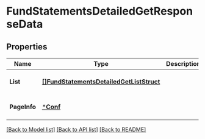 # FundStatementsDetailedGetResponseData

## Properties
Name | Type | Description | Notes
------------ | ------------- | ------------- | -------------
**List** | [**[]FundStatementsDetailedGetListStruct**](FundStatementsDetailedGetListStruct.md) |  | [optional] [default to null]
**PageInfo** | [***Conf**](conf.md) |  | [optional] [default to null]

[[Back to Model list]](../README.md#documentation-for-models) [[Back to API list]](../README.md#documentation-for-api-endpoints) [[Back to README]](../README.md)


